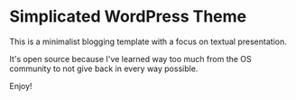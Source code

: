 Simplicated WordPress Theme
===========================

This is a minimalist blogging template with a focus on textual presentation. 

It's open source because I've learned way too much from the OS community to not give back in every way possible. 

Enjoy!
